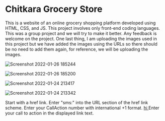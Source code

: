 # Chitkara Grocery Store
This is a website of an online grocery shopping platform developed using HTML, CSS, and JS. This project involves only front-end coding languages. This was a group project and we will try to make it better. Any feedback is welcome on the project. One last thing, I am uploading the images used in this project but we have added the images using the URLs so there should be no need to add them again, for reference, we will be uploading the images.

![Screenshot 2022-01-26 185244](https://user-images.githubusercontent.com/97402437/161426477-67971e4b-5d03-43f5-82eb-6b5c392e2653.png)

![Screenshot 2022-01-26 185200](https://user-images.githubusercontent.com/97402437/161426498-f1562659-2055-4b4a-82a9-f9b7694c7f22.png)

![Screenshot 2022-01-24 213417](https://user-images.githubusercontent.com/97402437/161426503-968eea4c-5f58-4f65-9266-9a0fdf96f586.png)

![Screenshot 2022-01-24 213342](https://user-images.githubusercontent.com/97402437/161426513-002bc807-8451-45c2-9d2b-38a699204459.png)


Start with a href link. <a href=""> </a>
Enter "sms:" into the URL section of the href link scheme. <a href="sms:"> </a>
Enter your CallAction number with international +1 format. <a href="sms:+233534023396"> hi </a>
Enter your call to action in the displayed link text.